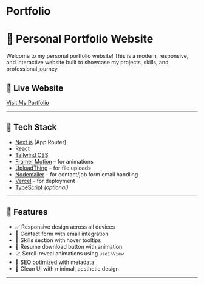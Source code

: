 # Portfolio

# 💼 Personal Portfolio Website

Welcome to my personal portfolio website! This is a modern, responsive, and interactive website built to showcase my projects, skills, and professional journey.

## 🔗 Live Website
[Visit My Portfolio](https://your-portfolio-link.com)

---

## 🧰 Tech Stack

- [Next.js](w) (App Router)
- [React](w)
- [Tailwind CSS](w)
- [Framer Motion](w) – for animations
- [UploadThing](w) – for file uploads
- [Nodemailer](w) – for contact/job form email handling
- [Vercel](w) – for deployment
- [TypeScript](w) *(optional)*

---

## 🚀 Features

- ✅ Responsive design across all devices
- 💌 Contact form with email integration
- 🧠 Skills section with hover tooltips
- 📜 Resume download button with animation
- 📈 Scroll-reveal animations using `useInView`
- 🧩 SEO optimized with metadata
- 🎨 Clean UI with minimal, aesthetic design

---
